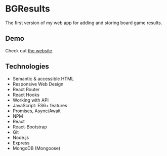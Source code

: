 # BGResults
The first version of my web app for adding and storing board game results.

## Demo
Check out [the website](https://bgresults.herokuapp.com/).

## Technologies
- Semantic & accessible HTML
- Responsive Web Design
- React Router
- React Hooks
- Working with API
- JavaScript: ES6+ features
- Promises, Async/Await
- NPM
- React
- React-Bootstrap
- Git
- Node.js
- Express
- MongoDB (Mongoose)
